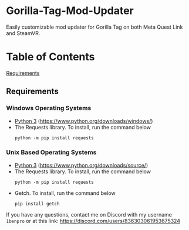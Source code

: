 # Gorilla-Tag-Mod-Updater
Easily customizable mod updater for Gorilla Tag on both Meta Quest Link and SteamVR.

# Table of Contents
[Requirements](#requirements)


## Requirements
  ### Windows Operating Systems
  - [Python 3](https://www.python.org/downloads/windows/) (https://www.python.org/downloads/windows/)
  - The Requests library. To install, run the command below
    ```
    python -m pip install requests
    ```
  ### Unix Based Operating Systems
  - [Python 3](https://www.python.org/downloads/source/) (https://www.python.org/downloads/source/)
  - The Requests library. To install, run the command below
    ```
    python -m pip install requests
    ```
  - Getch. To install, run the command below
    ```
    pip install getch
    ```




If you have any questions, contact me on Discord with my username `1benpro` or at this link: https://discord.com/users/836303061953675324
